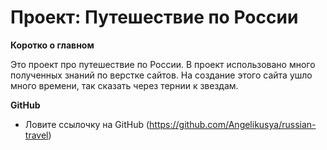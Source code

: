 # Проект: Путешествие по России

**Коротко о главном**

Это проект про путешествие по России. 
В проект использовано много полученных знаний по верстке сайтов. На создание этого сайта ушло много времени, так сказать через тернии к звездам.

**GitHub**

* Ловите ссылочку на GitHub (https://github.com/Angelikusya/russian-travel)


